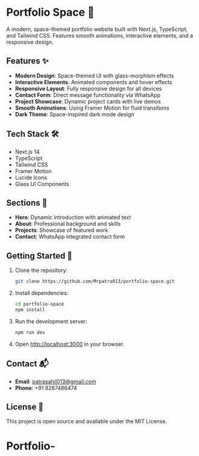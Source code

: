 # Portfolio Space 🚀

A modern, space-themed portfolio website built with Next.js, TypeScript, and Tailwind CSS. Features smooth animations, interactive elements, and a responsive design.

## Features ✨

- **Modern Design**: Space-themed UI with glass-morphism effects
- **Interactive Elements**: Animated components and hover effects
- **Responsive Layout**: Fully responsive design for all devices
- **Contact Form**: Direct message functionality via WhatsApp
- **Project Showcase**: Dynamic project cards with live demos
- **Smooth Animations**: Using Framer Motion for fluid transitions
- **Dark Theme**: Space-inspired dark mode design

## Tech Stack 🛠️

- Next.js 14
- TypeScript
- Tailwind CSS
- Framer Motion
- Lucide Icons
- Glass UI Components

## Sections 📑

- **Hero**: Dynamic introduction with animated text
- **About**: Professional background and skills
- **Projects**: Showcase of featured work
- **Contact**: WhatsApp integrated contact form

## Getting Started 🚀

1. Clone the repository:

   ```bash
   git clone https://github.com/Mrpatra013/portfolio-space.git
   ```

2. Install dependencies:

   ```bash
   cd portfolio-space
   npm install
   ```

3. Run the development server:

   ```bash
   npm run dev
   ```

4. Open [http://localhost:3000](http://localhost:3000) in your browser.

## Contact 📬

- **Email**: patrasahil013@gmail.com
- **Phone**: +91 8287486474

## License 📄

This project is open source and available under the MIT License.
# Portfolio-
